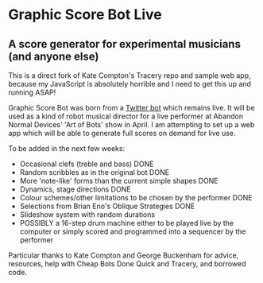 # Graphic Score Bot Live

## A score generator for experimental musicians (and anyone else)

This is a direct fork of Kate Compton's Tracery repo and sample web app, because my JavaScript is absolutely horrible and I need to get this up and running ASAP!

Graphic Score Bot was born from a [Twitter bot](http://twitter.com/graphicscorebot) which remains live. It will be used as a kind of robot musical director for a live performer at Abandon Normal Devices' 'Art of Bots' show in April. I am attempting to set up a web app which will be able to generate full scores on demand for live use.

To be added in the next few weeks: 

* Occasional clefs (treble and bass) DONE
* Random scribbles as in the original bot DONE
* More 'note-like' forms than the current simple shapes DONE
* Dynamics, stage directions DONE
* Colour schemes/other limitations to be chosen by the performer DONE
* Selections from Brian Eno's Oblique Strategies DONE
* Slideshow system with random durations
* POSSIBLY a 16-step drum machine either to be played live by the computer or simply scored and programmed into a sequencer by the performer

Particular thanks to Kate Compton and George Buckenham for advice, resources, help with Cheap Bots Done Quick and Tracery, and borrowed code.
 